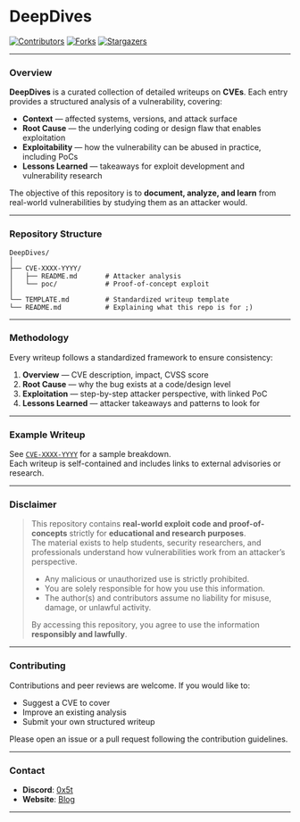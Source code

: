 # DeepDives

[![Contributors][contributors-shield]][contributors-url] 
[![Forks][forks-shield]][forks-url] 
[![Stargazers][stars-shield]][stars-url] 
 
---

### Overview

**DeepDives** is a curated collection of detailed writeups on **CVEs**. Each entry provides a structured analysis of a vulnerability, covering:

- **Context** — affected systems, versions, and attack surface
- **Root Cause** — the underlying coding or design flaw that enables exploitation
- **Exploitability** — how the vulnerability can be abused in practice, including PoCs
- **Lessons Learned** — takeaways for exploit development and vulnerability research

The objective of this repository is to **document, analyze, and learn** from real-world vulnerabilities by studying them as an attacker would.

---

### Repository Structure

```text
DeepDives/
│
├── CVE-XXXX-YYYY/
│   ├── README.md       # Attacker analysis
│   └── poc/            # Proof-of-concept exploit
│
└── TEMPLATE.md         # Standardized writeup template
└── README.md           # Explaining what this repo is for ;)
```
---

### Methodology

Every writeup follows a standardized framework to ensure consistency:

1. **Overview** — CVE description, impact, CVSS score
2. **Root Cause** — why the bug exists at a code/design level
3. **Exploitation** — step-by-step attacker perspective, with linked PoC
4. **Lessons Learned** — attacker takeaways and patterns to look for

---

### Example Writeup

See [`CVE-XXXX-YYYY`](https://github.com/0x5t/DeepDives/tree/main/CVE-XXXX-YYYY) for a sample breakdown.<br>
Each writeup is self-contained and includes links to external advisories or research.

---

### Disclaimer

> This repository contains **real-world exploit code and proof-of-concepts** strictly for **educational and research purposes**.  
> The material exists to help students, security researchers, and professionals understand how vulnerabilities work from an attacker’s perspective.
> - Any malicious or unauthorized use is strictly prohibited.  
> - You are solely responsible for how you use this information.  
> - The author(s) and contributors assume no liability for misuse, damage, or unlawful activity.
> 
> By accessing this repository, you agree to use the information **responsibly and lawfully**.

---

### Contributing

Contributions and peer reviews are welcome. If you would like to:

* Suggest a CVE to cover
* Improve an existing analysis
* Submit your own structured writeup

Please open an issue or a pull request following the contribution guidelines.

---

### Contact

* **Discord**: [0x5t](https://discord.com/users/1338605510844354687)
* **Website**: [Blog](https://0x5t.raptx.org)
---
[contributors-shield]: https://img.shields.io/github/contributors/0x5t/DeepDives?style=for-the-badge
[contributors-url]: https://github.com/0x5t/DeepDives/graphs/contributors
[forks-shield]: https://img.shields.io/github/forks/0x5t/DeepDives?style=for-the-badge
[forks-url]: https://github.com/0x5t/DeepDives/network/members
[stars-shield]: https://img.shields.io/github/stars/0x5t/DeepDives?style=for-the-badge
[stars-url]: https://github.com/0x5t/DeepDives/stargazers
